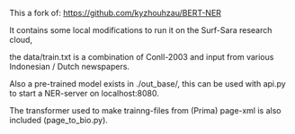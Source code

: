 This a fork of: https://github.com/kyzhouhzau/BERT-NER

It contains some local modifications to run it on the Surf-Sara research cloud,

the data/train.txt is a combination of Conll-2003 and input from various Indonesian / Dutch newspapers.

Also a pre-trained model exists in ./out_base/, this can be used with api.py to start a NER-server on localhost:8080.

The transformer used to make trainng-files from (Prima) page-xml is also included (page_to_bio.py).
